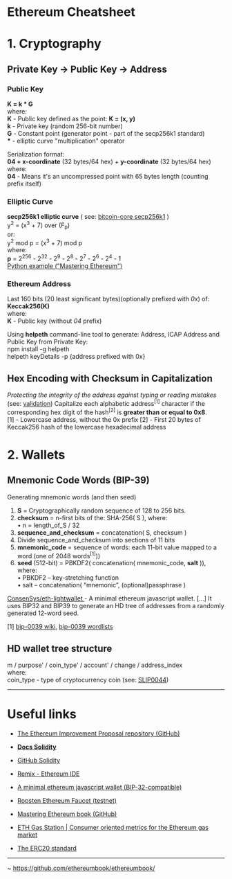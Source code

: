 # Ethereum Cheatsheet

# 1. Cryptography
## Private Key → Public Key → Address
### Public Key
**K = k * G**  
where:  
**K** - Public key defined as the point: **K = (x, y)**  
**k** - Private key (random 256-bit number)  
**G** - Constant point (generator point - part of the secp256k1 standard)  
<b>*</b> - elliptic curve "multiplication" operator  

Serialization format:  
**04 + x-coordinate** (32 bytes/64 hex) + **y-coordinate** (32 bytes/64 hex)  
where:  
**04** - Means it's an uncompressed point with 65 bytes length (counting prefix itself)

### Elliptic Curve
**secp256k1 elliptic curve** ( see: [bitcoin-core
secp256k1]( https://github.com/bitcoin-core/secp256k1) )  
y<sup>2</sup> = (x<sup>3</sup> + 7) over (F<sub>p</sub>)  
or:  
y<sup>2</sup> mod p = (x<sup>3</sup> + 7) mod p  
where:  
**p** = 2<sup>256</sup> - 2<sup>32</sup> - 2<sup>9</sup> - 2<sup>8</sup> - 2<sup>7</sup> - 2<sup>6</sup> - 2<sup>4</sup> - 1  
[Python example ("Mastering Ethereum")](https://github.com/ethereumbook/ethereumbook/blob/develop/04keys-addresses.asciidoc#using-python-to-confirm-that-this-point-is-on-the-elliptic-curve)  

### Ethereum Address
Last 160 bits (20 least significant bytes)(optionally prefixed with <i>0x</i>) of:  
**Keccak256(K)**  
where:  
**K** - Public key (without <i>04</i> prefix)

Using **helpeth** command-line tool to generate: Address, ICAP Address and Public Key from Private Key:  
npm install -g helpeth   
helpeth keyDetails -p {address prefixed with 0x}

## Hex Encoding with Checksum in Capitalization
<i>Protecting the integrity of the address against typing or reading mistakes</i> (see: [validation](https://github.com/ethereumbook/ethereumbook/blob/develop/04keys-addresses.asciidoc#detecting-an-error-in-an-eip-55-encoded-address))
    Capitalize each alphabetic address<sup>[1]</sup> character if the corresponding hex digit of the hash<sup>[2]</sup>  is **greater than or equal to 0x8**.<br/>
  [1] - Lowercase address, without the 0x prefix
  [2] - First 20 bytes of Keccak256 hash of the lowercase hexadecimal address

# 2. Wallets
## Mnemonic Code Words (BIP-39)
Generating mnemonic words (and then seed)
1. **S** = Cryptographically random sequence of 128 to 256 bits.
2. **checksum** = n-first bits of the: SHA-256( S ), 
   where:   
   • n = length_of_S / 32
3. **sequence_and_checksum** = concatenation( S, checksum )
4. Divide sequence_and_checksum into sections of 11 bits
5. **mnemonic_code** = sequence of words: each 11-bit value mapped to a word (one of 2048 words<sup>[1]</sup>))
6. **seed** (512-bit) = PBKDF2( concatenation( mnemonic_code, **salt** )), where:  
   • PBKDF2 – key-stretching function  
   • salt – concatenation(  “mnemonic”, (optional)passphrase )  


[ConsenSys/eth-lightwallet
   ](https://github.com/ConsenSys/eth-lightwallet) - A minimal ethereum javascript wallet. [...]  It uses BIP32 and BIP39 to generate an HD tree of addresses from a randomly generated 12-word seed.
  
[1] [bip-0039 wiki](https://github.com/bitcoin/bips/blob/master/bip-0039.mediawiki), [bip-0039 wordlists](https://github.com/bitcoin/bips/blob/master/bip-0039/bip-0039-wordlists.md)

## HD wallet tree structure  

m / purpose' / coin_type' / account' / change / address_index  
where:  
coin_type - type of cryptocurrency coin (see: [SLIP0044](https://github.com/satoshilabs/slips/blob/master/slip-0044.md))

-------------------------------------------------
# Useful links
- [The Ethereum Improvement Proposal repository (GitHub)](https://github.com/ethereum/EIPs)

- [**Docs Solidity**](https://docs.soliditylang.org/en/latest/) 
- [GitHub Solidity](https://github.com/ethereum/solidity)

- [Remix - Ethereum IDE](https://remix.ethereum.org/)
  
- [A minimal ethereum javascript wallet (BIP-32-compatible)](https://github.com/ConsenSys/eth-lightwallet )
  
- [Ropsten Ethereum Faucet (testnet)](https://faucet.ropsten.be/)
    
- [Mastering Ethereum book (GitHub)](https://github.com/ethereumbook/ethereumbook)
  
- [ETH Gas Station | Consumer oriented metrics for the Ethereum gas market](https://www.ethgasstation.info)

- [The ERC20 standard](http://bit.ly/2CUf7WG)
--------------------
~ https://github.com/ethereumbook/ethereumbook/